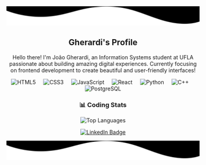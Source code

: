 <div align="center">
  <img src="/wave-top.svg" width="100%" height="50" alt="Top Wave">

  <h2><b>Gherardi's Profile</b></h2>
  <p>Hello there! I'm João Gherardi, an Information Systems student at UFLA passionate about building amazing digital experiences. Currently focusing on frontend development to create beautiful and user-friendly interfaces!</p>

  <div>
    <img src="https://skillicons.dev/icons?i=html" height="40" alt="HTML5" />
    <img width="12" />
    <img src="https://skillicons.dev/icons?i=css" height="40" alt="CSS3" />
    <img width="12" />
    <img src="https://skillicons.dev/icons?i=js" height="40" alt="JavaScript" />
    <img width="12" />
    <img src="https://skillicons.dev/icons?i=react" height="40" alt="React" />
    <img width="12" />
    <img src="https://skillicons.dev/icons?i=py" height="40" alt="Python" />
    <img width="12" />
    <img src="https://skillicons.dev/icons?i=cpp" height="40" alt="C++" />
    <img width="12" />
    <img src="https://skillicons.dev/icons?i=postgres" height="40" alt="PostgreSQL" />
  </div>

  ###

  <div>
    <h3>📊 Coding Stats</h3>
    <img src="https://github-readme-stats.vercel.app/api/top-langs?username=GHERARDI-JOAO&hide_title=true&layout=compact&card_width=320&langs_count=6&theme=dark&hide_border=true&hide=procfile,c%2B%2B" alt="Top Languages" />
  </div>

  <p>
    <a href="https://www.linkedin.com/in/yourprofile/" target="_blank">
      <img src="https://img.shields.io/badge/LinkedIn-0077B5?style=for-the-badge&logo=linkedin&logoColor=white" alt="LinkedIn Badge"/>
    </a>
  </p>

  <img src="/wave-top.svg" width="100%" height="50" alt="Bottom Wave">
</div>
